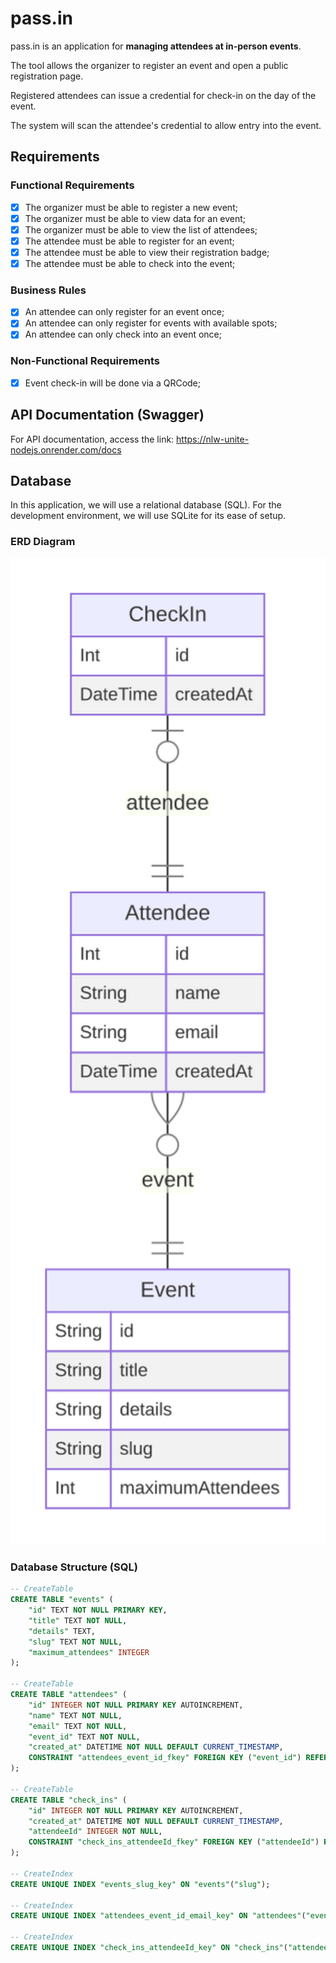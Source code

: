# pass.in

pass.in is an application for **managing attendees at in-person events**.

The tool allows the organizer to register an event and open a public registration page.

Registered attendees can issue a credential for check-in on the day of the event.

The system will scan the attendee's credential to allow entry into the event.

## Requirements

### Functional Requirements

- [x] The organizer must be able to register a new event;
- [x] The organizer must be able to view data for an event;
- [x] The organizer must be able to view the list of attendees;
- [x] The attendee must be able to register for an event;
- [x] The attendee must be able to view their registration badge;
- [x] The attendee must be able to check into the event;

### Business Rules

- [x] An attendee can only register for an event once;
- [x] An attendee can only register for events with available spots;
- [x] An attendee can only check into an event once;

### Non-Functional Requirements

- [x] Event check-in will be done via a QRCode;

## API Documentation (Swagger)

For API documentation, access the link: https://nlw-unite-nodejs.onrender.com/docs

## Database

In this application, we will use a relational database (SQL). For the development environment, we will use SQLite for its ease of setup.

### ERD Diagram

<img src=".github/erd.svg" width="600" alt="Database ERD Diagram" />

### Database Structure (SQL)

```sql
-- CreateTable
CREATE TABLE "events" (
    "id" TEXT NOT NULL PRIMARY KEY,
    "title" TEXT NOT NULL,
    "details" TEXT,
    "slug" TEXT NOT NULL,
    "maximum_attendees" INTEGER
);

-- CreateTable
CREATE TABLE "attendees" (
    "id" INTEGER NOT NULL PRIMARY KEY AUTOINCREMENT,
    "name" TEXT NOT NULL,
    "email" TEXT NOT NULL,
    "event_id" TEXT NOT NULL,
    "created_at" DATETIME NOT NULL DEFAULT CURRENT_TIMESTAMP,
    CONSTRAINT "attendees_event_id_fkey" FOREIGN KEY ("event_id") REFERENCES "events" ("id") ON DELETE RESTRICT ON UPDATE CASCADE
);

-- CreateTable
CREATE TABLE "check_ins" (
    "id" INTEGER NOT NULL PRIMARY KEY AUTOINCREMENT,
    "created_at" DATETIME NOT NULL DEFAULT CURRENT_TIMESTAMP,
    "attendeeId" INTEGER NOT NULL,
    CONSTRAINT "check_ins_attendeeId_fkey" FOREIGN KEY ("attendeeId") REFERENCES "attendees" ("id") ON DELETE RESTRICT ON UPDATE CASCADE
);

-- CreateIndex
CREATE UNIQUE INDEX "events_slug_key" ON "events"("slug");

-- CreateIndex
CREATE UNIQUE INDEX "attendees_event_id_email_key" ON "attendees"("event_id", "email");

-- CreateIndex
CREATE UNIQUE INDEX "check_ins_attendeeId_key" ON "check_ins"("attendeeId");
```
